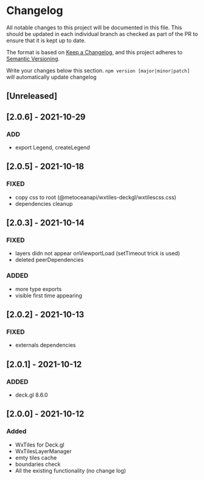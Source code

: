 # Changelog

All notable changes to this project will be documented in this file. This should be updated in each individual branch as checked as part of the PR to ensure that it is kept up to date.

The format is based on [Keep a Changelog](https://keepachangelog.com/en/1.0.0/),
and this project adheres to [Semantic Versioning](https://semver.org/spc/v2.0.0.html).

Write your changes below this section. `npm version [major|minor|patch]` will automatically update changelog

## [Unreleased]

## [2.0.6] - 2021-10-29

### ADD

- export Legend, createLegend

## [2.0.5] - 2021-10-18

### FIXED

- copy css to root (@metoceanapi/wxtiles-deckgl/wxtilescss.css)
- dependencies cleanup

## [2.0.3] - 2021-10-14

### FIXED

- layers didn not appear onViewportLoad (setTimeout trick is used)
- deleted peerDependencies

### ADDED

- more type exports
- visible first time appearing

## [2.0.2] - 2021-10-13

### FIXED

- externals dependencies

## [2.0.1] - 2021-10-12

### ADDED

- deck.gl 8.6.0

## [2.0.0] - 2021-10-12

### Added

- WxTiles for Deck.gl
- WxTilesLayerManager
- emty tiles cache
- boundaries check
- All the existing functionality (no change log)
